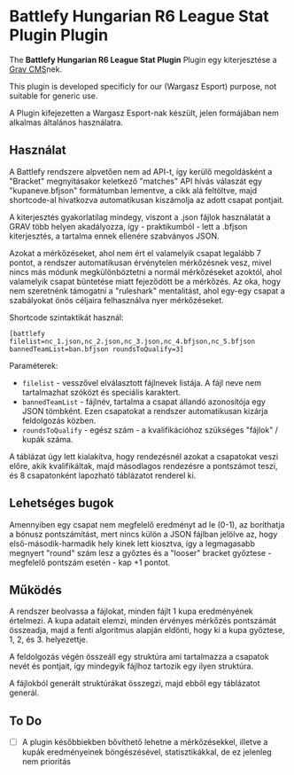 # Battlefy Hungarian R6 League Stat Plugin Plugin

The **Battlefy Hungarian R6 League Stat Plugin** Plugin egy kiterjesztése a [Grav CMS](http://github.com/getgrav/grav)nek.

This plugin is developed specificly for our (Wargasz Esport) purpose, not suitable for generic use.

A Plugin kifejezetten a Wargasz Esport-nak készült, jelen formájában nem alkalmas általános használatra.

## Használat

A Battlefy rendszere alpvetően nem ad API-t, így kerülő megoldásként a "Bracket" megnyitásakor keletkező "matches" API hívás válaszát egy "kupaneve.bfjson" formátumban lementve, a cikk alá feltöltve, majd shortcode-al hivatkozva automatikusan kiszámolja az adott csapat pontjait.

A kiterjesztés gyakorlatilag mindegy, viszont a .json fájlok használatát a GRAV több helyen akadályozza, így - praktikumból - lett a .bfjson kiterjesztés, a tartalma ennek ellenére szabványos JSON.

Azokat a mérkőzéseket, ahol nem ért el valamelyik csapat legalább 7 pontot, a rendszer automatikusan érvénytelen mérkőzésnek vesz, mivel nincs más módunk megkülönböztetni a normál mérkőzéseket azoktól, ahol valamelyik csapat büntetése miatt fejeződött be a mérkőzés. Az oka, hogy nem szeretnénk támogatni a "ruleshark" mentalitást, ahol egy-egy csapat a szabályokat önös céljaira felhasználva nyer mérkőzéseket.

Shortcode szintaktikát használ:

```[battlefy filelist=nc_1.json,nc_2.json,nc_3.json,nc_4.bfjson,nc_5.bfjson bannedTeamList=ban.bfjson roundsToQualify=3]```

Paraméterek:
- ```filelist``` - vesszővel elválasztott fájlnevek listája. A fájl neve nem tartalmazhat szóközt és speciális karaktert.
- ```bannedTeamList``` - fájlnév, tartalma a csapat állandó azonosítója egy JSON tömbként. Ezen csapatokat a rendszer automatikusan kizárja feldolgozás közben.
- ```roundsToQualify``` - egész szám - a kvalifikációhoz szükséges "fájlok" / kupák száma.

A táblázat úgy lett kialakítva, hogy rendezésnél azokat a csapatokat veszi előre, akik kvalifikáltak, majd másodlagos rendezésre a pontszámot teszi, és 8 csapatonként lapozható táblázatot renderel ki.


## Lehetséges bugok
Amennyiben egy csapat nem megfelelő eredményt ad le (0-1), az boríthatja a bónusz pontszámítást, mert nincs külön a JSON fájlban jelölve az, hogy első-második-harmadik hely kinek lett kiosztva, így a legmagasabb megnyert "round" szám lesz a győztes és a "looser" bracket győztese - megfelelő pontszám esetén - kap +1 pontot.

## Működés

A rendszer beolvassa a fájlokat, minden fájlt 1 kupa eredményének értelmezi. A kupa adatait elemzi, minden érvényes mérkőzés pontszámát összeadja, majd a fenti algoritmus alapján eldönti, hogy ki a kupa győztese, 1, 2, és 3. helyezettje.

A feldolgozás végén összeáll egy struktúra ami tartalmazza a csapatok nevét és pontjait, így mindegyik fájlhoz tartozik egy ilyen struktúra.

A fájlokból generált struktúrákat összegzi, majd ebből egy táblázatot generál.

## To Do

- [ ] A plugin későbbiekben bővíthető lehetne a mérkőzésekkel, illetve a kupák eredményeinek böngészésével, statisztikákkal, de ez jelenleg nem prioritás

